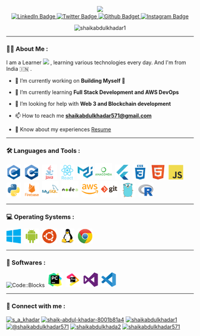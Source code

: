 <div id="heading-gif" align="center">
  <img src="https://media.giphy.com/media/qgQUggAC3Pfv687qPC/giphy.gif"><br>
  <a href="https://www.linkedin.com/in/shaik-abdul-khadar-8001b81a4/">
    <img src="https://img.shields.io/badge/LinkedIn-blue?style=for-the-badge&logo=linkedin&logoColor=white" alt="LinkedIn Badge"/>
  </a>
  <a href="https://twitter.com/S_A_Khadar">
    <img src="https://img.shields.io/badge/Twitter-blue?style=for-the-badge&logo=twitter&logoColor=white" alt="Twitter Badge"/>
  </a>
  <a href="https://github.com/shaikabdulkhadar1">
    <img src="https://img.shields.io/badge/github-gray?style=for-the-badge&logo=github&logoColor=white" alt="Github Badget"/>
  </a>
  <a href="https://instagram.com/shaikabdulkhadar1">
    <img src="https://img.shields.io/badge/Instagram-E4405F?style=for-the-badge&logo=instagram&logoColor=white" alt="Instagram Badge"/>
  </a><br>
  <p> <img src="https://komarev.com/ghpvc/?username=shaikabdulkhadar1&label=Profile%20views&color=0e75b6&style=flat" alt="shaikabdulkhadar1" /> </p>
</div>

---

### :man_technologist: About Me :
I am a Learner <img src="https://media.giphy.com/media/WUlplcMpOCEmTGBtBW/giphy.gif" width="30"> , learning various technologies every day. And I'm from India :india:	.

- 🔭 I’m currently working on **Building Myself 💪**

- 🌱 I’m currently learning **Full Stack Development and AWS DevOps**

- 🤝 I’m looking for help with **Web 3 and Blockchain development**

- 📫 How to reach me **shaikabdulkhadar571@gmail.com**

- 📄 Know about my experiences <a href="https://drive.google.com/file/d/1vrvhyOL2HN2J6zYruc96LL9bSFKEwwLm/view?usp=sharing">Resume</a>

---

### :hammer_and_wrench: Languages and Tools :
<div>
  <img src="https://github.com/devicons/devicon/blob/master/icons/c/c-original.svg" title="C" alt="C Lang" width="40" height="40"/>&nbsp;
  <img src="https://github.com/devicons/devicon/blob/master/icons/cplusplus/cplusplus-original.svg" title="cpp" alt="C++" width="40" height="40"/>&nbsp;
  <img src="https://github.com/devicons/devicon/blob/master/icons/java/java-original-wordmark.svg" title="Java" alt="Java" width="40" height="40"/>&nbsp;
  <img src="https://github.com/devicons/devicon/blob/master/icons/react/react-original-wordmark.svg" title="React" alt="React" width="40" height="40"/>&nbsp;
  <img src="https://github.com/devicons/devicon/blob/master/icons/materialui/materialui-original.svg" title="Material UI" alt="Material UI" width="40" height="40"/>&nbsp;
  <img src="https://github.com/devicons/devicon/blob/master/icons/anaconda/anaconda-original-wordmark.svg" title="Anaconda" alt="Anaconda" width="45" height="45"/>&nbsp;
  <img src="https://github.com/devicons/devicon/blob/master/icons/flutter/flutter-original.svg" title="Flutter" alt="Flutter" width="40" height="40"/>&nbsp;
  <img src="https://github.com/devicons/devicon/blob/master/icons/css3/css3-plain-wordmark.svg"  title="CSS3" alt="CSS" width="40" height="40"/>&nbsp;
  <img src="https://github.com/devicons/devicon/blob/master/icons/html5/html5-original.svg" title="HTML5" alt="HTML" width="40" height="40"/>&nbsp;
  <img src="https://github.com/devicons/devicon/blob/master/icons/javascript/javascript-original.svg" title="JavaScript" alt="JavaScript" width="40" height="40"/>&nbsp;
  <img src="https://github.com/devicons/devicon/blob/master/icons/python/python-original.svg" title="python" alt="Python" width="40" height="40"/>&nbsp;
  <img src="https://github.com/devicons/devicon/blob/master/icons/firebase/firebase-plain-wordmark.svg" title="Firebase" alt="Firebase" width="40" height="40"/>&nbsp;
  <img src="https://github.com/devicons/devicon/blob/master/icons/mysql/mysql-original-wordmark.svg" title="MySQL"  alt="MySQL" width="45" height="45"/>&nbsp;
  <img src="https://github.com/devicons/devicon/blob/master/icons/nodejs/nodejs-original-wordmark.svg" title="NodeJS" alt="NodeJS" width="45" height="45"/>&nbsp;
  <img src="https://github.com/devicons/devicon/blob/master/icons/amazonwebservices/amazonwebservices-plain-wordmark.svg" title="AWS" alt="AWS" width="45" height="45"/>&nbsp;
  <img src="https://github.com/devicons/devicon/blob/master/icons/git/git-original-wordmark.svg" title="Git" **alt="Git" width="45" height="45"/>&nbsp;
  <img src="https://github.com/devicons/devicon/blob/master/icons/go/go-original.svg" title="go lang" alt="Go Lang" height="40" width="40"/>&nbsp;
  <img src="https://github.com/devicons/devicon/blob/master/icons/r/r-original.svg" title="r" alt="R" height="40" width="40"/>&nbsp;
</div>

---

### :computer: Operating Systems :
<div>
  <img src="https://github.com/devicons/devicon/blob/master/icons/windows8/windows8-original.svg" title="windows" alt="Windows" width="40" height="40"/>&nbsp;
  <img src="https://github.com/devicons/devicon/blob/master/icons/android/android-original.svg" title="android" alt="Android" width="40" height="40"/>&nbsp;
  <img src="https://github.com/devicons/devicon/blob/master/icons/ubuntu/ubuntu-plain.svg" title="ubuntu" height="Ubuntu" width="40" height="40"/>&nbsp;
  <img src="https://github.com/devicons/devicon/blob/master/icons/linux/linux-original.svg" title="linux" alt="Linux" width="40" height="40"/>&nbsp;
  <img src="https://github.com/devicons/devicon/blob/master/icons/chrome/chrome-original.svg" title="google chrom" alt="Chrome OS" height="40" width="40"/>&nbsp;
</div>

---

### :floppy_disk: Softwares :
<div>
   <img src="https://github.com/shaikabdulkhadar1/ShaikAbdulKhadar.github.io/blob/main/code-block-svgrepo-com.svg" title="code blocks" alt="Code::Blocks" height="40" width="40"/>&nbsp;
   <img src="https://github.com/devicons/devicon/blob/master/icons/pycharm/pycharm-original.svg" title="pycharm" alt="PyCharm" height="40" width="40"/>&nbsp;
   <img src="https://github.com/devicons/devicon/blob/master/icons/jetbrains/jetbrains-original.svg" title="jetbrains" alt="JetBrains" height="40" width="40"/>&nbsp;
   <img src="https://github.com/devicons/devicon/blob/master/icons/visualstudio/visualstudio-plain.svg" title="visual studio" alt="Visual Studio" height="40" width="40"/>&nbsp;
   <img src="https://github.com/devicons/devicon/blob/master/icons/vscode/vscode-original.svg" title="vscode" alt="VSCode" height="40" width="40"/>&nbsp;
</div>
                                                                                                                                                 
---

### 🤝 Connect with me :<p align="left">
<a href="https://twitter.com/s_a_khadar" target="blank"><img align="center" src="https://raw.githubusercontent.com/rahuldkjain/github-profile-readme-generator/master/src/images/icons/Social/twitter.svg" alt="s_a_khadar" height="30" width="40" /></a>
<a href="https://linkedin.com/in/shaik-abdul-khadar-8001b81a4" target="blank"><img align="center" src="https://raw.githubusercontent.com/rahuldkjain/github-profile-readme-generator/master/src/images/icons/Social/linked-in-alt.svg" alt="shaik-abdul-khadar-8001b81a4" height="30" width="40" /></a>
<a href="https://instagram.com/shaikabdulkhadar1" target="blank"><img align="center" src="https://raw.githubusercontent.com/rahuldkjain/github-profile-readme-generator/master/src/images/icons/Social/instagram.svg" alt="shaikabdulkhadar1" height="30" width="40" /></a>
<a href="https://medium.com/@shaikabdulkhadar571" target="blank"><img align="center" src="https://raw.githubusercontent.com/rahuldkjain/github-profile-readme-generator/master/src/images/icons/Social/medium.svg" alt="@shaikabdulkhadar571" height="30" width="40" /></a>
<a href="https://www.hackerrank.com/shaikabdulkhada2" target="blank"><img align="center" src="https://raw.githubusercontent.com/rahuldkjain/github-profile-readme-generator/master/src/images/icons/Social/hackerrank.svg" alt="shaikabdulkhada2" height="30" width="40" /></a>
<a href="https://www.leetcode.com/shaikabdulkhadar571" target="blank"><img align="center" src="https://raw.githubusercontent.com/rahuldkjain/github-profile-readme-generator/master/src/images/icons/Social/leet-code.svg" alt="shaikabdulkhadar571" height="30" width="40" /></a>
</p>
